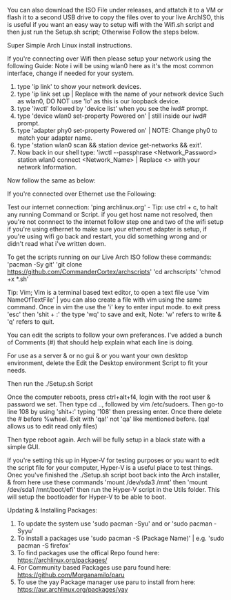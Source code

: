 You can also download the ISO File under releases, and attatch it to a VM or flash it to a second USB drive to copy the files over to your live ArchISO, 
this is useful if you want an easy way to setup wifi with the Wifi.sh script and then just run the Setup.sh script; Otherwise Follow the steps below.

Super Simple Arch Linux install instructions.

If you're connecting over Wifi then please setup your network using the following Guide: Note i will be using wlan0 here as it's the most common interface, change if needed for your system.
1. type 'ip link' to show your network devices.
2. type 'ip link <Device> set up | Replace <Device> with the name of your network device Such as wlan0, DO NOT use 'lo' as this is our loopback device.
3. type 'iwctl' followed by 'device list' when you see the iwd# prompt.
4. type 'device wlan0 set-property Powered on' | still inside our iwd# prompt.
5. type 'adapter phy0 set-property Powered on' | NOTE: Change phy0 to match your adapter name.
6. type 'station wlan0 scan && station device get-networks && exit'.
7. Now back in our shell type: 'iwctl --passphrase <Network_Password> station wlan0 connect <Network_Name> | Replace <> with your network Information.

Now follow the same as below:

If you're connected over Ethernet use the Following:

Test our internet connection:
'ping archlinux.org' - Tip: use ctrl + c, to halt any running Command or Script.
if you get host name not resolved, then you're not connnect to the internet follow step one and two of the wifi setup if you're using ethernet to make sure your ethernet adapter is setup, if you're using wifi go back and restart, you did something wrong and or didn't read what i've written down.

To get the scripts running on our Live Arch ISO follow these commands:
'pacman -Sy git'
'git clone https://github.com/CommanderCortex/archscripts'
'cd archscripts'
'chmod +x *.sh'

Tip: Vim;
Vim is a terminal based text editor, to open a text file use 'vim NameOfTextFile' | you can also create a file with vim using the same command.
Once in vim the use the 'i' key to enter input mode. to exit press 'esc' then 'shit + :' the type 'wq' to save and exit, Note: 'w' refers to write & 'q' refers to quit.

You can edit the scripts to follow your own preferances. I've added a bunch of Comments (#) that should help explain what each line is doing.

For use as a server & or no gui & or you want your own desktop environment, delete the Edit the Desktop environment Script to fit your needs.

Then run the ./Setup.sh Script

Once the computer reboots, press ctrl+alt+f4, login with the root user & password we set. Then type cd .., followed by vim /etc/sudoers. Then go-to line 108 by using 'shit+:' typing '108' then pressing enter.
Once there delete the # before %wheel. Exit with 'qa!' not 'qa' like mentioned before. (qa! allows us to edit read only files)

Then type reboot again. 
Arch will be fully setup in a black state with a simple GUI.

If you're setting this up in Hyper-V for testing purposes or you want to edit the script file for your computer, Hyper-V is a useful place to test things. Onec you've finished the ./Setup.sh script boot back into the Arch installer,
& from here use these commands 'mount /dev/sda3 /mnt' then 'mount /dev/sda1 /mnt/boot/efi' then run the Hyper-V script in the Utils folder. This will setup the bootloader for Hyper-V to be able to boot.

Updating & Installing Packages:
1. To update the system use 'sudo pacman -Syu' and or 'sudo pacman -Syyu'
2. To install a packages use 'sudo pacman -S (Package Name)' | e.g. 'sudo pacman -S firefox'
3. To find packages use the offical Repo found here: https://archlinux.org/packages/
4. For Community based Packages use paru found here: https://github.com/Morganamilo/paru
5. To use the yay Package manager use paru to install from here: https://aur.archlinux.org/packages/yay
